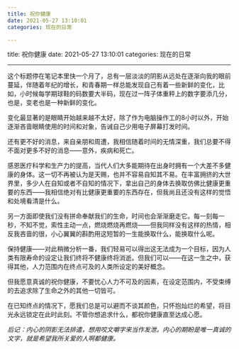 ```yaml
---
title: 祝你健康
date: 2021-05-27 13:10:01
categories: 现在的日常

---
```

title: 祝你健康
date: 2021-05-27 13:10:01
categories: 现在的日常


---

 

这个标题停在笔记本里快一个月了，总有一层淡淡的阴影从远处在逐渐向我的眼前蔓延，伴随着年纪的增长，和青春期一样总能发现自己有着一些新鲜的变化，比如，小时候每学期球鞋的码数要大半码，现在过一阵子体重秤上的数字要添几分，也是，变老也是一种新鲜的变化。

变化最显著的是眼睛开始越来越不太好，除了作为电脑操作工的8小时以外，开始逐渐吝啬眼睛使用的时间和对象，告诫自己少用电子屏幕打发时间。 

还有更不好的消息，来自亲朋和周遭，我相信随着时间的无情深重，我们总要不得不面对更多不好的消息——意外，疾病和死亡。 

感恩医疗科学和生产力的提高，当代人们大多能期待在出身时拥有一个大差不多健康的身体。这一切不再被认为是天赐，也并不容易自知其不易。在丰富拥挤的大世界里，多少人在自知或者不自知的情况下，拿出自己的身体去换取仿佛比健康更重要的东西——我相信绝对有比健康更重要的东西存在，但我尚且还没有这样的觉悟和处境看清是什么。 

另一方面即使我们没有拼命奉献我们的生命，时间也会渐渐磨走它。每一刻每一秒，不知不觉，索性主动一点，燃烧燃烧再燃烧——但我同样没有这样的热情，相反我吝啬的很，小心翼翼的斟酌用这短暂的一生能换取什么，能换取什么呢。 

保持健康——对此稍微分析一番，我们轻易可以得出这无法成为一个目标，因为人类有限寿命的设定让我们终将不健康终将消逝。但我们可以——在这一生之中，获得其他，人力范围内在终点可及的人类所设定的美好概念。 

但我愿意真诚的祝你健康，不要忧心人力不可及的因素，在设定范围内，不受束缚的去追求除了生命之外的其他一切皆可。

在已知终点的情况下，愿我们总是可以避而不谈其颜色，只怀抱灿烂的希望，将目光永远锁定在此时此刻。不管你想追求什么，都祝你健康直至达成心愿。

*后记：内心的阴影无法排遣，想用咬文嚼字来当作发泄。内心的期盼是唯一真诚的文字，就是希望我所关爱的人啊都健康。*